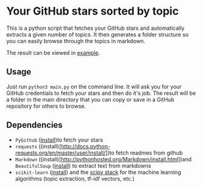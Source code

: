 # Your GitHub stars sorted by topic

This is a python script that fetches your GitHub stars and automatically extracts a given number of topics. It then generates a folder structure so you can easily browse through the topics in markdown.

The result can be viewed in [example](example/).

## Usage

Just run `python3 main.py` on the command line. It will ask you for your GitHub credentials to fetch your stars and then do it's job. The result will be a folder in the main directory that you can copy or save in a GitHub repository for others to browse.

## Dependencies

- `PyGithub` ([install](http://pygithub.readthedocs.io/en/latest/introduction.html#download-and-install))to fetch your stars
- `requests` ((install)[http://docs.python-requests.org/en/master/user/install/])to fetch readmes from github
- `Markdown` ((install)[http://pythonhosted.org/Markdown/install.html])and `BeautifulSoup` ([install](https://www.crummy.com/software/BeautifulSoup/bs4/doc/#installing-beautiful-soup)) to extract text from markdowns
- `scikit-learn` ([install](http://scikit-learn.org/stable/install.html)) and the [scipy stack](https://www.scipy.org/install.html#installing-via-pip) for the machine learning algorithms (topic extraction, tf-idf vectors, etc.)